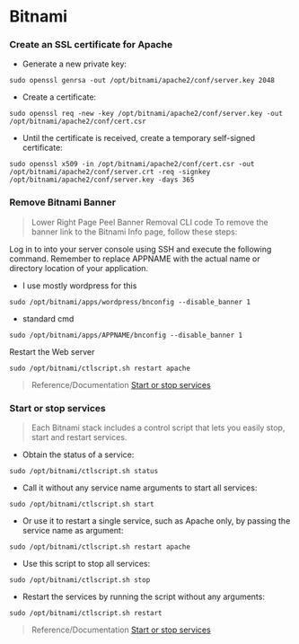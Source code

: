 # Bitnami 
### Create an SSL certificate for Apache
- Generate a new private key:
```
sudo openssl genrsa -out /opt/bitnami/apache2/conf/server.key 2048
```
- Create a certificate:
```
sudo openssl req -new -key /opt/bitnami/apache2/conf/server.key -out /opt/bitnami/apache2/conf/cert.csr
```
- Until the certificate is received, create a temporary self-signed certificate:
```
sudo openssl x509 -in /opt/bitnami/apache2/conf/cert.csr -out /opt/bitnami/apache2/conf/server.crt -req -signkey /opt/bitnami/apache2/conf/server.key -days 365
```

### Remove Bitnami Banner 
> Lower Right Page Peel Banner Removal CLI code
To remove the banner link to the Bitnami Info page, follow these steps:

Log in to into your server console using SSH and execute the following command. Remember to replace APPNAME with the actual name or directory location of your application.
- I use mostly wordpress for this 
```
sudo /opt/bitnami/apps/wordpress/bnconfig --disable_banner 1
```
- standard cmd
```
sudo /opt/bitnami/apps/APPNAME/bnconfig --disable_banner 1
```
Restart the Web server
```
sudo /opt/bitnami/ctlscript.sh restart apache
```
> Reference/Documentation [Start or stop services](https://docs.bitnami.com/aws/how-to/bitnami-remove-banner/)
### Start or stop services
> Each Bitnami stack includes a control script that lets you easily stop, start and restart services.
- Obtain the status of a service:
```
sudo /opt/bitnami/ctlscript.sh status
```
- Call it without any service name arguments to start all services:
```
sudo /opt/bitnami/ctlscript.sh start
```
- Or use it to restart a single service, such as Apache only, by passing the service name as argument:
```
sudo /opt/bitnami/ctlscript.sh restart apache
```
- Use this script to stop all services:
```
sudo /opt/bitnami/ctlscript.sh stop
```
- Restart the services by running the script without any arguments:
```
sudo /opt/bitnami/ctlscript.sh restart
```
> Reference/Documentation [Start or stop services](https://docs.bitnami.com/aws/faq/administration/control-services/)
